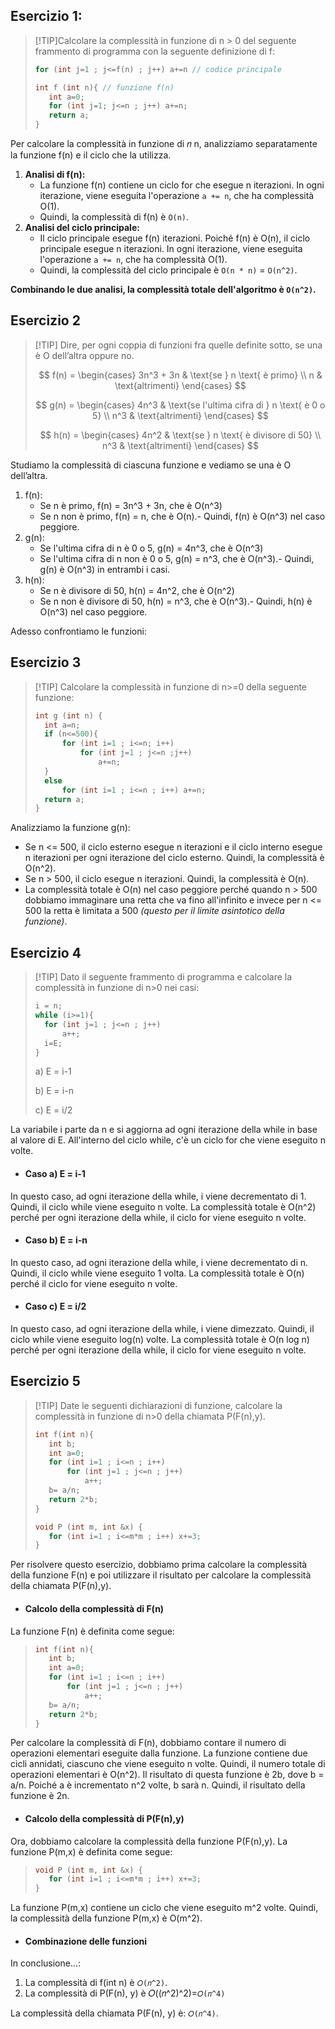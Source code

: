 ## Esercizio 1:

>[!TIP]Calcolare la complessità in funzione di n > 0 del seguente frammento di programma con la seguente definizione di f:
>
>```cpp
>for (int j=1 ; j<=f(n) ; j++) a+=n // codice principale
>```
>
>```cpp
>int f (int n){ // funzione f(n)
>    int a=0;
>    for (int j=1; j<=n ; j++) a+=n;
>    return a;
>} 
>```

Per calcolare la complessità in funzione di 
𝑛
n, analizziamo separatamente la funzione f(n) e il ciclo che la utilizza.
1. **Analisi di f(n):**
   - La funzione f(n) contiene un ciclo for che esegue n iterazioni. In ogni iterazione, viene eseguita l'operazione `a += n`, che ha complessità O(1).
   - Quindi, la complessità di f(n) è `O(n)`.
2. **Analisi del ciclo principale:** 
   - Il ciclo principale esegue f(n) iterazioni. Poiché f(n) è O(n), il ciclo principale esegue n iterazioni. In ogni iterazione, viene eseguita l'operazione `a += n`, che ha complessità O(1).
   - Quindi, la complessità del ciclo principale è `O(n * n)` = `O(n^2)`. 

<strong>Combinando le due analisi, la complessità totale dell'algoritmo è `O(n^2)`.</strong>

## Esercizio 2

>[!TIP] Dire, per ogni coppia di funzioni fra quelle definite sotto, se una è O dell’altra oppure no.
>
>$$
>f(n) = 
>\begin{cases} 
>3n^3 + 3n & \text{se } n \text{ è primo} \\ 
>n & \text{altrimenti} 
>\end{cases}
>$$
>
>$$
>g(n) = 
>\begin{cases} 
>4n^3 & \text{se l'ultima cifra di } n \text{ è 0 o 5} \\ 
>n^3 & \text{altrimenti} 
>\end{cases}
>$$
>
>$$
>h(n) = 
>\begin{cases} 
>4n^2 & \text{se } n \text{ è divisore di 50} \\ 
>n^3 & \text{altrimenti} 
>\end{cases}
>$$

Studiamo la complessità di ciascuna funzione e vediamo se una è O dell’altra.
1. f(n):
   - Se n è primo, f(n) = 3n^3 + 3n, che è O(n^3)
   -  Se n non è primo, f(n) = n, che è O(n).- Quindi, f(n) è O(n^3) nel caso peggiore.
2. g(n):
    - Se l'ultima cifra di n è 0 o 5, g(n) = 4n^3, che è O(n^3)
    - Se l'ultima cifra di n non è 0 o 5, g(n) = n^3, che è O(n^3).- Quindi, g(n) è O(n^3) in entrambi i casi.
3. h(n):
   - Se n è divisore di 50, h(n) = 4n^2, che è O(n^2)
   - Se n non è divisore di 50, h(n) = n^3, che è O(n^3).- Quindi, h(n) è O(n^3) nel caso peggiore. 

Adesso confrontiamo le funzioni:


## Esercizio 3

>[!TIP] Calcolare la complessità in funzione di n>=0 della seguente funzione: 
> ```cpp
>int g (int n) {
>   int a=n;
>   if (n<=500){
>       for (int i=1 ; i<=n; i++)
>           for (int j=1 ; j<=n ;j++)
>               a+=n;
>   }
>   else
>       for (int i=1 ; i<=n ; i++) a+=n;
>   return a;
>}
>```

Analizziamo la funzione g(n):

- Se n <= 500, il ciclo esterno esegue n iterazioni e il ciclo interno esegue n iterazioni per ogni iterazione del ciclo esterno. Quindi, la complessità è O(n^2).
- Se n > 500, il ciclo esegue n iterazioni. Quindi, la complessità è O(n).
- La complessità totale è O(n) nel caso peggiore perché quando n > 500 dobbiamo immaginare una retta che va fino all'infinito e invece per n <= 500 la retta è limitata a 500 _(questo per il limite asintotico della funzione)_.

## Esercizio 4

>[!TIP] Dato il seguente frammento di programma e calcolare la complessità in funzione di n>0 nei casi:  
>```cpp
> i = n;
> while (i>=1){
>   for (int j=1 ; j<=n ; j++)
>       a++;
>   i=E;
> }
>```
>a) E = i-1
>
>b) E = i-n
>
>c) E = i/2

La variabile i parte da n e si aggiorna ad ogni iterazione della while in base al valore di E. All'interno del ciclo while, c'è un ciclo for che viene eseguito n volte.

- #### Caso a) E = i-1
In questo caso, ad ogni iterazione della while, i viene decrementato di 1. Quindi, il ciclo while viene eseguito n volte. La complessità totale è O(n^2) perché per ogni iterazione della while, il ciclo for viene eseguito n volte.

- #### Caso b) E = i-n
In questo caso, ad ogni iterazione della while, i viene decrementato di n. Quindi, il ciclo while viene eseguito 1 volta. La complessità totale è O(n) perché il ciclo for viene eseguito n volte.

- #### Caso c) E = i/2
In questo caso, ad ogni iterazione della while, i viene dimezzato. Quindi, il ciclo while viene eseguito log(n) volte. La complessità totale è O(n log n) perché per ogni iterazione della while, il ciclo for viene eseguito n volte.

## Esercizio 5

> [!TIP] Date le seguenti dichiarazioni di funzione, calcolare la complessità in funzione di n>0 della chiamata P(F(n),y).
> ```cpp
> int f(int n){
>    int b;
>    int a=0;
>    for (int i=1 ; i<=n ; i++)
>        for (int j=1 ; j<=n ; j++)
>            a++;
>    b= a/n;
>    return 2*b;
>}
>```
>```cpp
>void P (int m, int &x) {
>    for (int i=1 ; i<=m*m ; i++) x+=3;
>}
>```

Per risolvere questo esercizio, dobbiamo prima calcolare la complessità della funzione F(n) e poi utilizzare il risultato per calcolare la complessità della chiamata P(F(n),y).

- ####  Calcolo della complessità di F(n)

La funzione F(n) è definita come segue:
> ```cpp
> int f(int n){
>    int b;
>    int a=0;
>    for (int i=1 ; i<=n ; i++)
>        for (int j=1 ; j<=n ; j++)
>            a++;
>    b= a/n;
>    return 2*b;
>}
>```

Per calcolare la complessità di F(n), dobbiamo contare il numero di operazioni elementari eseguite dalla funzione. La funzione contiene due cicli annidati, ciascuno che viene eseguito n volte. Quindi, il numero totale di operazioni elementari è O(n^2). Il risultato di questa funzione è 2b, dove b = a/n. Poiché a è incrementato n^2 volte, b sarà n. Quindi, il risultato della funzione è 2n. 

- #### Calcolo della complessità di P(F(n),y)

Ora, dobbiamo calcolare la complessità della funzione P(F(n),y). La funzione P(m,x) è definita come segue: 

>```cpp
>void P (int m, int &x) {
>    for (int i=1 ; i<=m*m ; i++) x+=3;
>}
>```


La funzione P(m,x) contiene un ciclo che viene eseguito m^2 volte. Quindi, la complessità della funzione P(m,x) è O(m^2).

- #### Combinazione delle funzioni
In conclusione...:
1. La complessità di f(int n) è `𝑂(𝑛^2)`.
2. La complessità di P(F(n), y) è 𝑂((𝑛^2)^2)=`𝑂(𝑛^4)`

La complessità della chiamata P(F(n), y) è: `𝑂(𝑛^4)`.
